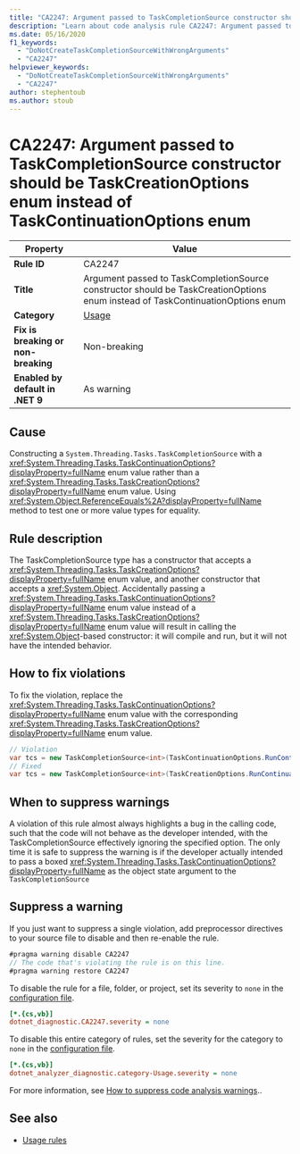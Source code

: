 ```yaml
---
title: "CA2247: Argument passed to TaskCompletionSource constructor should be TaskCreationOptions enum instead of TaskContinuationOptions enum (code analysis)"
description: "Learn about code analysis rule CA2247: Argument passed to TaskCompletionSource constructor should be TaskCreationOptions enum instead of TaskContinuationOptions enum"
ms.date: 05/16/2020
f1_keywords:
  - "DoNotCreateTaskCompletionSourceWithWrongArguments"
  - "CA2247"
helpviewer_keywords:
  - "DoNotCreateTaskCompletionSourceWithWrongArguments"
  - "CA2247"
author: stephentoub
ms.author: stoub
---
```

# CA2247: Argument passed to TaskCompletionSource constructor should be TaskCreationOptions enum instead of TaskContinuationOptions enum

| Property    | Value  |
|-------------|--------|
| **Rule ID** | CA2247 |
| **Title** | Argument passed to TaskCompletionSource constructor should be TaskCreationOptions enum instead of TaskContinuationOptions enum |
| **Category** | [Usage](usage-warnings.md) |
| **Fix is breaking or non-breaking** | Non-breaking |
| **Enabled by default in .NET 9** | As warning |

## Cause

Constructing a `System.Threading.Tasks.TaskCompletionSource` with a <xref:System.Threading.Tasks.TaskContinuationOptions?displayProperty=fullName> enum value rather than a <xref:System.Threading.Tasks.TaskCreationOptions?displayProperty=fullName> enum value.
Using <xref:System.Object.ReferenceEquals%2A?displayProperty=fullName> method to test one or more value types for equality.

## Rule description

The TaskCompletionSource type has a constructor that accepts a <xref:System.Threading.Tasks.TaskCreationOptions?displayProperty=fullName> enum value, and another constructor that accepts a <xref:System.Object>.  Accidentally passing a <xref:System.Threading.Tasks.TaskContinuationOptions?displayProperty=fullName> enum value instead of a <xref:System.Threading.Tasks.TaskCreationOptions?displayProperty=fullName> enum value will result in calling the <xref:System.Object>-based constructor: it will compile and run, but it will not have the intended behavior.

## How to fix violations

To fix the violation, replace the <xref:System.Threading.Tasks.TaskContinuationOptions?displayProperty=fullName> enum value with the corresponding <xref:System.Threading.Tasks.TaskCreationOptions?displayProperty=fullName> enum value.

```csharp
// Violation
var tcs = new TaskCompletionSource<int>(TaskContinuationOptions.RunContinuationsAsynchronously);
// Fixed
var tcs = new TaskCompletionSource<int>(TaskCreationOptions.RunContinuationsAsynchronously);
```

## When to suppress warnings

A violation of this rule almost always highlights a bug in the calling code, such that the code will not behave as the developer intended, with the TaskCompletionSource effectively ignoring the specified option. The only time it is safe to suppress the warning is if the developer actually intended to pass a boxed <xref:System.Threading.Tasks.TaskContinuationOptions?displayProperty=fullName> as the object state argument to the `TaskCompletionSource`

## Suppress a warning

If you just want to suppress a single violation, add preprocessor directives to your source file to disable and then re-enable the rule.

```csharp
#pragma warning disable CA2247
// The code that's violating the rule is on this line.
#pragma warning restore CA2247
```

To disable the rule for a file, folder, or project, set its severity to `none` in the [configuration file](../configuration-files.md).

```ini
[*.{cs,vb}]
dotnet_diagnostic.CA2247.severity = none
```

To disable this entire category of rules, set the severity for the category to `none` in the [configuration file](../configuration-files.md).

```ini
[*.{cs,vb}]
dotnet_analyzer_diagnostic.category-Usage.severity = none
```

For more information, see [How to suppress code analysis warnings](../suppress-warnings.md)..

## See also

- [Usage rules](usage-warnings.md)
